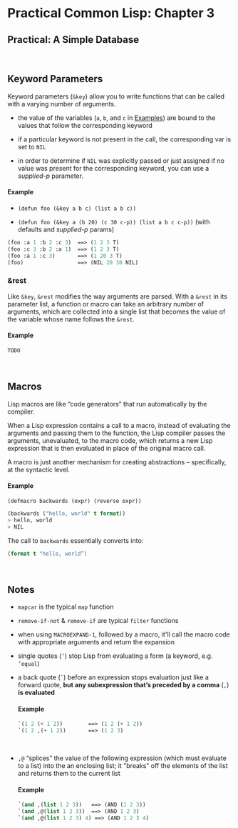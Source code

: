 # Practical Common Lisp: Chapter 3

## Practical: A Simple Database

&nbsp;

## Keyword Parameters
Keyword parameters (`&key`) allow you to write functions that can be called with a varying number of arguments.

- the value of the variables (`a`, `b`, and `c` in [Examples](#keyword_examples))  are bound to the values that follow the corresponding keyword

- if a particular keyword is not present in the call, the corresponding var is set to `NIL`
	
- in order to determine if  `NIL` was explicitly passed or just assigned if no value was present for the corresponding keyword, you can use a _supplied-p_ parameter.

<a name=keyword_examples></a>
#### Example

- `(defun foo (&key a b c) (list a b c))`

- `(defun foo (&key a (b 20) (c 30 c-p)) (list a b c c-p))` 
(with defaults and _supplied-p_ params)

~~~lisp
(foo :a 1 :b 2 :c 3)  ==> (1 2 3 T)
(foo :c 3 :b 2 :a 1)  ==> (1 2 3 T)
(foo :a 1 :c 3)       ==> (1 20 3 T)
(foo)                 ==> (NIL 20 30 NIL)
~~~

### &rest

Like `&key`, `&rest` modifies the way arguments are parsed. With a `&rest` in its parameter list, a function or macro can take an arbitrary number of arguments, which are collected into a single list that becomes the value of the variable whose name follows the `&rest`.

#### Example
~~~lisp
TODO
~~~

&nbsp;

## Macros
Lisp macros are like “code generators” that run automatically by the compiler. 

When a Lisp expression contains a call to a macro, instead of evaluating the arguments and passing them to the function, the Lisp compiler passes the arguments, unevaluated, to the macro code, which returns a new Lisp expression that is then evaluated in place of the original macro call.

A macro is just another mechanism for creating abstractions – specifically, at the syntactic level.

#### Example

`(defmacro backwards (expr) (reverse expr))`

~~~lisp
(backwards ("hello, world" t format))
> hello, world
> NIL
~~~

The call to `backwards` essentially converts into:

~~~lisp
(format t "hello, world”)
~~~

&nbsp;

## Notes
- `mapcar` is the typical `map` function

- `remove-if-not`  & `remove-if` are typical `filter` functions

- when using `MACROEXPAND-1`, followed by a macro, it'll call the macro code with appropriate arguments and return the expansion

- single quotes (`’`) stop Lisp from evaluating a form (a keyword, e.g. `’equal`)

- a back quote (``` ` ```) before an expression stops evaluation just like a forward quote, **but any subexpression that’s preceded by a comma**
(`,`) **is evaluated**

	#### Example

	~~~lisp
	`(1 2 (+ 1 2))        ==> (1 2 (+ 1 2))
	`(1 2 ,(+ 1 2))       ==> (1 2 3)
	~~~
	
<br>

- `,@` “splices” the value of the following expression (which must evaluate to a list) into the an enclosing list; it "breaks" off the elements of the list and returns them to the current list

	#### Example
	
	~~~lisp
	`(and ,(list 1 2 3))   ==> (AND (1 2 3))
	`(and ,@(list 1 2 3))  ==> (AND 1 2 3)
	`(and ,@(list 1 2 3) 4) ==> (AND 1 2 3 4)
	~~~
